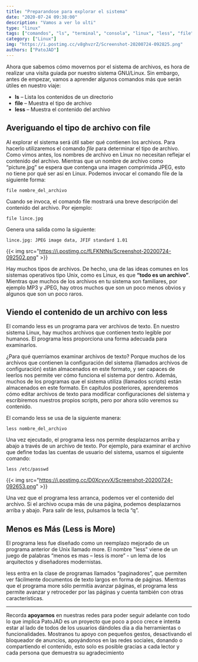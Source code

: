 ```yaml
---
title: "Preparandose para explorar el sistema"
date: "2020-07-24 09:38:00"
description: "Vamos a ver lo ulti"
type: "linux"
tags: ["comandos", "ls", "terminal", "consola", "linux", "less", "file"]
category: ["Linux"]
img: "https://i.postimg.cc/v8ghvzrZ/Screenshot-20200724-092825.png"
authors: ["PatoJAD"]
---
```




Ahora que sabemos cómo movernos por el sistema de archivos, es hora de realizar una visita guiada por nuestro sistema GNU/Linux. Sin embargo, antes de empezar, vamos a aprender algunos comandos más que serán útiles en nuestro viaje:



* **ls** – Lista los contenidos de un directorio
* **file** – Muestra el tipo de archivo
* **less** – Muestra el contenido del archivo




## Averiguando el tipo de archivo con file



Al explorar el sistema será útil saber qué contienen los archivos. Para hacerlo utilizaremos el comando *file* para determinar el tipo de archivo. Como vimos antes, los nombres de archivo en Linux no necesitan reflejar el contenido del archivo. Mientras que un nombre de archivo como “picture.jpg” se espera que contenga una imagen comprimida JPEG, esto no tiene por qué ser así en Linux. Podemos invocar el comando file de la siguiente forma:



    file nombre_del_archivo



Cuando se invoca, el comando file mostrará una breve descripción del contenido del archivo. Por ejemplo:



    file lince.jpg



Genera una salida como la siguiente:



    lince.jpg: JPEG image data, JFIF standard 1.01


{{< img src="https://i.postimg.cc/fLFKNtNs/Screenshot-20200724-092502.png" >}}


Hay muchos tipos de archivos. De hecho, una de las ideas comunes en los sistemas operativos tipo Unix, como es Linux, es que **“todo es un archivo”**. Mientras que muchos de los archivos en tu sistema son familiares, por ejemplo MP3 y JPEG, hay otros muchos que son un poco menos obvios y algunos que son un poco raros.




## Viendo el contenido de un archivo con less



El comando less es un programa para ver archivos de texto. En nuestro sistema Linux, hay muchos archivos que contienen texto legible por humanos. El programa less proporciona una forma adecuada para examinarlos.

¿Para qué querríamos examinar archivos de texto? Porque muchos de los archivos que contienen la configuración del sistema (llamados archivos de configuración) están almacenados en este formato, y ser capaces de leerlos nos permite ver cómo funciona el sistema por dentro. Además, muchos de los programas que el sistema utiliza (llamados scripts) están almacenados en este formato. En capítulos posteriores, aprenderemos cómo editar archivos de texto para modificar configuraciones del sistema y escribiremos nuestros propios scripts, pero por ahora sólo veremos su contenido.

El comando less se usa de la siguiente manera:



    less nombre_del_archivo



Una vez ejecutado, el programa less nos permite desplazarnos arriba y abajo a través de un archivo de texto. Por ejemplo, para examinar el archivo que define todas las cuentas de usuario del sistema, usamos el siguiente comando:



    less /etc/passwd


{{< img src="https://i.postimg.cc/D0XcyvvX/Screenshot-20200724-092653.png" >}}


Una vez que el programa less arranca, podemos ver el contenido del archivo. Si el archivo ocupa más de una página, podemos desplazarnos arriba y abajo. Para salir de less, pulsamos la tecla “q”.




## Menos es Más (Less is More)



El programa less fue diseñado como un reemplazo mejorado de un programa anterior de Unix llamado more. El nombre "less" viene de un juego de palabras “menos es mas – less is more” - un lema de los arquitectos y diseñadores modernistas.

less entra en la clase de programas llamados “paginadores”, que permiten ver fácilmente documentos de texto largos en forma de páginas. Mientras que el programa more sólo permitía avanzar páginas, el programa less permite avanzar y retroceder por las páginas y cuenta también con otras características.



---



Recorda **apoyarnos** en nuestras redes para poder seguir adelante con todo lo que implica PatoJAD es un proyecto que poco a poco crece e intenta estar al lado de todos de los usuarios dándoles dia a dia herramientas o funcionalidades. Mostranos tu apoyo con pequeños gestos, desactivando el bloqueador de anuncios, apoyándonos en las redes sociales, donando o compartiendo el contenido, esto solo es posible gracias a cada lector y cada persona que demuestra su agradecimiento
